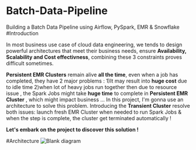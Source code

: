 # Batch-Data-Pipeline
Building a Batch Data Pipeline using Airflow, PySpark, EMR &amp; Snowflake
#Introduction

In most business use case of cloud data engineering, we tends to design powerful architectures that meet their business needs, ensure **Availability, Scalability and Cost effectivness**, combining these 3 constraints proves difficult sometimes. 

**Persistent EMR Clusters** remain alive **all the time**, even when a job has completed, they have 2 major problems : 
1)It may result into **huge cost** due to idle time
2)when lot of heavy jobs run together then due to resource issue , the Spark Jobs might take **huge time** to complete in **Persistent EMR Cluster** , which might impact business ...
In this project, I'm gonna use an architecture to solve this problem. Introducing the **Transient Cluster** resolve both issues: 
launch fresh EMR Cluster when needed to run Spark Jobs & when the step is complete, the cluster get terminated automatically ! 

**Let's embark on the project to discover this solution !** 

#Architecture 
![Blank diagram](https://github.com/hafsaelgha/Batch-Data-Pipeline/assets/99973359/ec68c67a-a18f-4bc5-b10b-5da37baab97d)


